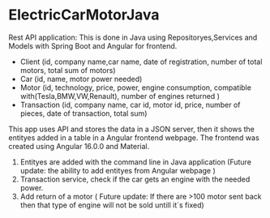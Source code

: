 # ElectricCarMotorJava
Rest API application:
This is done in Java using Repositoryes,Services and Models with Spring Boot and Angular for frontend.
 - Client (id, company name,car name, date of registration, number of total motors, total sum of motors)
 - Car (id, name, motor power needed)
 - Motor (id, technology, price, power, engine consumption, compatible with(Tesla,BMW,VW,Renault), number of engines returned )
 - Transaction (id, company name, car id, motor id, price, number of pieces, date of transaction, total sum)

This app uses API and stores the data in a JSON server, then it shows the entityes added in a table in a Angular frontend webpage. The frontend was created using Angular 16.0.0 and Material.
1. Entityes are added with the command line in Java application (Future update: the ability to add entityes from Angular webpage )
2. Transaction service, check if the car gets an engine with the needed power.
3. Add return of a motor ( Future update: If there are >100 motor sent back then that type of engine will not be sold untill it`s fixed)
